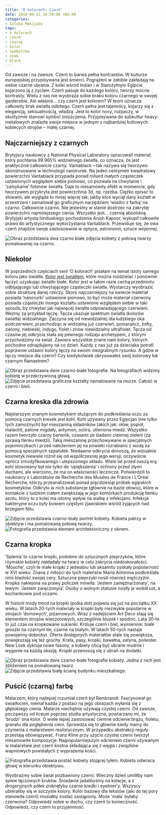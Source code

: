 ```yaml
---
title: 'O kolorach: Czerń'
date: 2018-09-21 18:59:00 +02:00
categories:
- Sztuka Makijażu
tags:
- o kolorach
- czerń
- czarny
- kolor
- symbolika
- znak
- black
---
```


Od zawsze i na zawsze. Czerń to barwa pełna kontrastów. W kulturze europejskiej przypisywana jest śmierci. Pogrążeni w żałobie zakładają na siebie czarne ubrania. Z kolei wśród Indian i w Starożytnym Egipcie kojarzono ją z życiem. Czerń pasuje do każdego koloru, tworzy mocne kontrasty. Wielu z nas nie wyobraża sobie braku koloru czarnego w swojej garderobie. Ale właśnie… czy czerń jest kolorem? W teorii oznacza całkowity brak światła odbitego. Czerń pełna jest tajemnicy, kojarzy się z elegancją, seksualnością, władzą. Jest to kolor nocy, rozpaczy, w okultyzmie stanowi symbol zniszczenia. Przypisywana do subkultur heavy-metalowych znalazła swoje miejsce w jednym z najbardziej kultowych kobiecych strojów – małej czarnej.

## Najczarniejszy z czarnych

Brytyjscy naukowcy z National Physical Laboratory opracowali materiał, który pochłania 99.965% widzialnego światła, co oznacza, że jest praktycznie całkowicie czarny. Vantablack – tak nazywa się tworzywo skonstruowane w technologii nanorurek. Na jeden centymetr kwadratowy powierzchni Vantablack przypada ponad miliard małych cząsteczek ustawionych względem siebie pionowo, co pozwala na chwytanie i ‘zamykanie’ fotonów światła. Daje to niesamowity efekt w momencie, gdy tworzywem przykryta jest powierzchnia 3d, np. rzeźba. Ciężko opisać to słowami, ale wygląda to mniej więcej tak, jakby ktoś wyciął dany kształt w przestrzeni i zamalował go graficznym narzędziem ‘wiadro z farbą’ na czarno. Całkowicie czarno. Nie jesteśmy w stanie dostrzec na zakrytej powierzchni najmniejszego cienia. Wszystko jest… czernią absolutną. Brytyjski artysta hinduskiego pochodzenia Anish Kapoor, wykupił całkowite prawo do artystycznego wykorzystania Vantablack. Przewiduje się, że owa czerń znajdzie swoje zastosowanie w optyce, astronomii, sztuce wojennej.

![Obraz przedstawia dwa czarno białe zdjęcia kobiety z połową twarzy pomalowanej na czarno.](https://assets2.ello.co/uploads/asset/attachment/8257250/ello-optimized-2523e86b.jpg)

## Niekolor

W poprzednich częściach serii ‘O kolorach’ pisałam na temat istoty samego koloru jako światła. [Kolor jest światłem](http://sztukauniwersalna.pl/2018-02-21-o-kolorach-biel-cz-dot-1), które można rozdzielać i ponownie łączyć uzyskując światło białe. Kolor jest w takim razie cechą przedmiotu odbijającego lub chwytającego cząsteczki światła. Wystarczy wyobrazić sobie strukturę danej rzeczy. Skoro najczarniejszy na świecie materiał posiada ‘nanorurki’ ustawione pionowo, to być może materiał czerwony posiada cząsteczki innego kształtu ustawione względem siebie w taki sposób, by chwytać jak najwięcej światła odpowiadającego czerwieni. Weźmy za przykład tęczę. Tęcza ukazuje spektrum światła (kolorów światła) widzialnego. Zaczyna się od niewidzialnej dla ludzkiego oka podczerwieni, przechodząc w widzialną już czerwień, pomarańcz, żółty, zielony, niebieski, indygo, fiolet i znów niewidzialny ultrafiolet. Tęcza od czasów jej odkrycia stała się pewnego rodzaju archetypem, z którym przychodzimy na świat. Zawiera wszystkie znane nam kolory, których pochodne odnajdujemy na co dzień. Każdy z nas już za dzieciaka potrafi poprawnie ustawić kolory tęczy na swoim niezgrabnym rysunku. A gdzie w tęczy miejsce dla czerni? Czy kiedykolwiek obrysowałeś swój kolorowy łuk czarnym flamastrem? 

![Obraz przedstawia dwie czarno-białe fotografie. Na fotografiach widzimy kobietę w przekrzywioną głową.](https://assets1.ello.co/uploads/asset/attachment/8257241/ello-optimized-15ab66b3.jpg)
![Zdjęcie przedstawia graficzne kształty namalowane na murze. Całość w czerni i bieli.](https://assets0.ello.co/uploads/asset/attachment/8257243/ello-optimized-6234a9f2.jpg)

## Czarna kreska dla zdrowia

Najstarszym znanym kosmetykiem służącym do podkreślania oczu za pomocą czarnych kresek jest kohl. Kohl używany przez Egipcjan (nie tylko tych zamożnych) był mieszaniną składników takich jak: ołów, popiół, malachit, palone migdały, antymon, ochra, utleniona miedź. Wszystko razem tworzyło czarny barwnik, czasami ze śladami ciemnej zieleni (za sprawą tlenku miedzi). Taką mieszaninę przechowywane w specjalnych pojemniczkach i przed nałożeniem jej na powieki rozrabiano z wodą za pomocą specjalnych szpatułek. Niedawne odkrycia donoszą, że wizualnie kosmetyk niewiele różnił się od współczesnej jego wersji, oczywiście oprócz zmodyfikowanego i ulepszonego składu. Wiele lat przed naszą erą kohl stosowany był nie tylko do ‘upiększenia’ i ochrony przed złymi duchami, ale wierzono, że ma on właściwości lecznicze. Potwierdzili to naukowcy z Laboratoire de Recherche des Musées de France i L’Oréal Recherche, którzy przeanalizowali ponad pięćdziesiąt próbek egipskich kosmetyków. Odkryto w nich substancje (głównie na bazie ołowiu), które w kontakcie z ludzkim ciałem zwiększają w jego komórkach produkcję tlenku azotu, który to z kolei ma istotny wpływ na walkę z infekcjami. Infekcje bakteryjne oczu były bowiem częstym zjawiskiem wśród żyjących nad brzegiem Nilu. 

![Zdjęcie przedstawia czarno-biały portret kobiety. Kobieta patrzy w obiektyw i ma pomalowaną połowę twarzy.](https://assets1.ello.co/uploads/asset/attachment/8257235/ello-optimized-94dc13cc.jpg)
![Fotografia przedstawia element architektoniczny z oknem.](https://assets1.ello.co/uploads/asset/attachment/8257239/ello-optimized-090708b3.jpg)

## Czarna kropka

‘Splenia’ to czarne kropki, podobne do sztucznych pieprzyków, które rzymskie kobiety nakładały na twarz w celu zakrycia niedoskonałości. ‘Mouche’, czyli te małe kropki z jedwabiu lub aksamitu zyskały popularność w XVI wieku. Znana z miłości do tych maleństw Maria Antonina podkreślała nimi bladość swojej cery. Sztuczne pieprzyki nosili również mężczyźni. Kropka naklejona na prawy policzek mówiła: ‘Jestem zamężna/żonaty’, na lewym: ‘Jestem zaręczony/a’. Osoby o wolnym statusie nosiły je wokół ust, a kochankowie pod oczami. 

W historii mody trend na kropki (polka dot) pojawia się już na początku XX wieku. W latach 20-tych materiały w kropki były niezwykle popularne w strojach ‘domowych’, piżamowych. Wraz z nadejściem Art Deco stają się elementem strojów wieczorowych, szczególnie bluzek i spódnic. Lata 30-te to już czas na kropkowane sukienki. Króluje czerń i biel, wymiennie: białe groszki na czarnym tle, czarne na białym. W latach 50-tych nastaje powojenny dobrobyt. Oferta dostępnych materiałów stale się powiększa, powiększają się też grochy. Krata, pasy, kropki, bawełna, satyna, poliester. New Look dyktuje nowe fasony, a kobiety chcą być ubrane modnie i wygonie na każdą okazję. Kropki przenoszą się z ubrań na dodatki.


![Obraz przedstawia dwie czarno-białe fotografie kobiety. Jedna z nich jest zbliżeniem na pomalowaną twarz.](https://assets0.ello.co/uploads/asset/attachment/8257245/ello-optimized-e3ad069a.jpg)
![Zdjęcie przedstawia białą ścianę budynku mieszkalnego.](https://assets2.ello.co/uploads/asset/attachment/8257249/ello-optimized-3686a32c.jpg)

## Puścić (czarną) farbę

Malarzem, który najlepiej rozumiał czerń był Rembrandt. Fascynował go światłocień, niemal każda z postaci na jego obrazach wyłania się z głębokiego cienia. Malarze niechętnie używają czystej czerni. Od zawsze, począwszy od liceum poprzez studia artystyczne, powtarzano mi, że ‘brudzi’ ona kolor. O wiele lepiej zastosować ciemne odcienie brązu, fioletu, granatu dla pogłębienia cieni. Sprawdza się to głównie kiedy mamy do czynienia z malarstwem realistycznym. W przypadku abstrakcji reguły przestają obowiązywać. Franz Kline przy użyciu czystej czerni tworzył niesamowite kompozycje. Najpopularniejszym odcieniem czerni używanym w malarstwie jest czerń kostna składająca się z węgla i związków wapniowych powstałych z wyprażenia kości. 

![Fotografia przedstawia postać kobiety stojącej tyłem. Kobieta odwraca głowę w kierunku obiektywu.](https://assets0.ello.co/uploads/asset/attachment/8257252/ello-optimized-223dfb1e.jpg)

Wyobraźmy sobie świat pozbawiony czerni. Wieczny dzień umiliłby nam śpiew tęczowych kruków. Śniadanie jadalibyśmy na kolacje, a z drogeryjnych półek zniknęłyby czarne kredki i eyeliner'y. Wszyscy ubieraliby się w soczyste kolory. Kolor bazowy dla tekstów (jaki do tej pory stanowiła czerń) musiałby zostać zastąpiony. Może 'mała' byłaby czerwona? Odpowiedz sobie w duchu, czy czerń to konieczność. Odpowiedz, czy czerń to przyjemność.